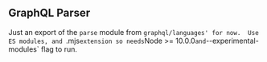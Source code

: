 ## GraphQL Parser 

Just an export of the `parse` module from `graphql/languages' for now.  Use ES modules, and `.mjs` extension so needs `Node >= 10.0.0` and `--experimental-modules` flag to run.